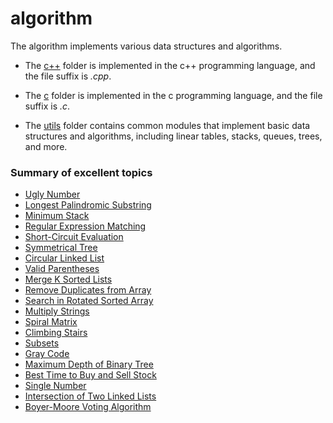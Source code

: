 # algorithm
The algorithm implements various data structures and  algorithms.

- The [c++](/c++/) folder is implemented in the c++ programming language, and the file suffix is *\.cpp*.

- The [c](/c/) folder is implemented in the c programming language, and the file suffix is *\.c*.

- The [utils](/utils/) folder contains common modules that implement basic data structures and algorithms, including linear tables, stacks, queues, trees, and more.


### Summary of excellent topics
- [Ugly Number](/c++/GetUglyNumber.cpp)
- [Longest Palindromic Substring](/c/LongestPalindrome.c)
- [Minimum Stack](/c/MinStack.c)
- [Regular Expression Matching](/c/RegularMatch.c)
- [Short-Circuit Evaluation](/c/Sum.c)
- [Symmetrical Tree](/c/IsSymmetrical.c)
- [Circular Linked List](/c/EntryNodeOfLoop.c)
- [Valid Parentheses](/c/ValidParentheses.c)
- [Merge K Sorted Lists](/c/MergeKSortedList.c)
- [Remove Duplicates from Array](/c/Unique.c)
- [Search in Rotated Sorted Array](/c/SearchRotatedArr.c)
- [Multiply Strings](/c/MultiplyStrings.c)
- [Spiral Matrix](/c/SpiralMatrix.c)
- [Climbing Stairs](/c/ClimbingStairs.c)
- [Subsets](/c/Subsets.c)
- [Gray Code](/c/GrayCode.c) 
- [Maximum Depth of Binary Tree](/c/MaxDepthofBinTree.c) 
- [Best Time to Buy and Sell Stock](/c/BuyandSellStock.c) 
- [Single Number](/c/SingleNumber.c) 
- [Intersection of Two Linked Lists](/c/InterLinkedLists.c) 
- [Boyer-Moore Voting Algorithm](/c/MajorityElement.c) 